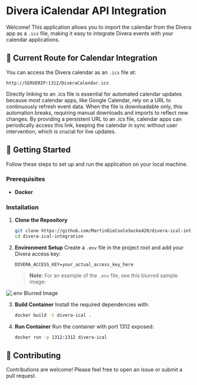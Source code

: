 # Divera iCalendar API Integration

Welcome! This application allows you to import the calendar from the Divera app as a `.ics` file, making it easy to integrate Divera events with your calendar applications.

## 📍 Current Route for Calendar Integration

You can access the Divera calendar as an `.ics` file at:
```
http://SERVERIP:1312/DiveraCalendar.ics
```

Directly linking to an .ics file is essential for automated calendar updates because most calendar apps, like Google Calendar, rely on a URL to continuously refresh event data. When the file is downloadable only, this automation breaks, requiring manual downloads and imports to reflect new changes. By providing a persistent URL to an .ics file, calendar apps can periodically access this link, keeping the calendar in sync without user intervention, which is crucial for live updates.

## 🚀 Getting Started

Follow these steps to set up and run the application on your local machine.

### Prerequisites

- **Docker** 

### Installation

1. **Clone the Repository**
   ```bash
   git clone https://github.com/MartinDieCooleSocke420/divera-ical-integration.git
   cd divera-ical-integration
   ```
2. **Environment Setup**
   Create a `.env` file in the project root and add your Divera access key:
   ```
   DIVERA_ACCESS_KEY=your_actual_access_key_here
   ```
   > **Note**: For an example of the `.env` file, see this blurred sample image:

![`.env` Blurred Image](https://i.imgur.com/nDsjWqn.png)

3. **Build Container**
   Install the required dependencies with:
   ```bash
   docker build -t divera-ical .
   ```

4. **Run Container**
   Run the container with port 1312 exposed:
   ```bash
   docker run -p 1312:1312 divera-ical
   ```

## 🤝 Contributing

Contributions are welcome! Please feel free to open an issue or submit a pull request.
